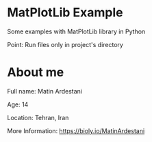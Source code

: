 # MatPlotLib Example
Some examples with MatPlotLib library in Python

Point: Run files only in project's directory

# About me
Full name: Matin Ardestani

Age: 14

Location: Tehran, Iran

More Information: https://bioly.io/MatinArdestani
